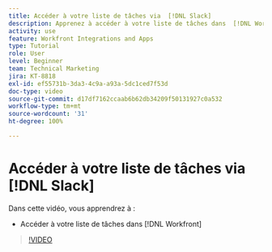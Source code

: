 ```yaml
---
title: Accéder à votre liste de tâches via  [!DNL Slack]
description: Apprenez à accéder à votre liste de tâches dans  [!DNL Workfront].
activity: use
feature: Workfront Integrations and Apps
type: Tutorial
role: User
level: Beginner
team: Technical Marketing
jira: KT-8818
exl-id: ef55731b-3da3-4c9a-a93a-5dc1ced7f53d
doc-type: video
source-git-commit: d17df7162ccaab6b62db34209f50131927c0a532
workflow-type: tm+mt
source-wordcount: '31'
ht-degree: 100%

---
```


# Accéder à votre liste de tâches via [!DNL Slack]

Dans cette vidéo, vous apprendrez à :

* Accéder à votre liste de tâches dans [!DNL Workfront]

>[!VIDEO](https://video.tv.adobe.com/v/335118/?quality=12&learn=on&enablevpops)
